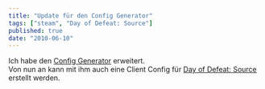 ```yaml
---
title: "Update für den Config Generator"
tags: ["steam", "Day of Defeat: Source"]
published: true
date: "2010-06-10"
---
```


Ich habe den [Config Generator](/config-generator) erweitert.  
Von nun an kann mit ihm auch eine Client Config für [Day of Defeat: Source](http://www.dayofdefeat.com/) erstellt werden.

